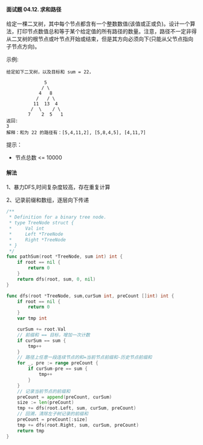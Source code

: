 #### 面试题 04.12. 求和路径

给定一棵二叉树，其中每个节点都含有一个整数数值(该值或正或负)。设计一个算法，打印节点数值总和等于某个给定值的所有路径的数量。注意，路径不一定非得从二叉树的根节点或叶节点开始或结束，但是其方向必须向下(只能从父节点指向子节点方向)。

示例:
```
给定如下二叉树，以及目标和 sum = 22，

              5
             / \
            4   8
           /   / \
          11  13  4
         /  \    / \
        7    2  5   1
返回:
3
解释：和为 22 的路径有：[5,4,11,2], [5,8,4,5], [4,11,7]
```
提示：

- 节点总数 <= 10000

#### 解法
1、暴力DFS,时间复杂度较高，存在重复计算

2、记录前缀和数组，逐层向下传递
```go
/**
 * Definition for a binary tree node.
 * type TreeNode struct {
 *     Val int
 *     Left *TreeNode
 *     Right *TreeNode
 * }
 */
func pathSum(root *TreeNode, sum int) int {
	if root == nil {
		return 0
	}
	return dfs(root, sum, 0, nil)
}

func dfs(root *TreeNode, sum,curSum int, preCount []int) int {
	if root == nil {
		return 0
	}
	var tmp int

	curSum += root.Val
	// 前缀和 == 目标，增加一次计数
	if curSum == sum {
		tmp++
	}
	// 路径上任意一段连续节点的和=当前节点前缀和-历史节点前缀和
	for _, pre := range preCount {
		if curSum-pre == sum {
			tmp++
		}
	}
	// 记录当前节点的前缀和
	preCount = append(preCount, curSum)
	size := len(preCount)
	tmp += dfs(root.Left, sum, curSum, preCount)
	// 回溯，清除左子树记录的前缀和
	preCount = preCount[:size]
	tmp += dfs(root.Right, sum, curSum, preCount)
	return tmp
}
```
